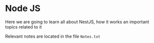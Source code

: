 # Node JS

Here we are going to learn all about NestJS, how it works an important topics related to it

Relevant notes are located in the file `Notes.txt`